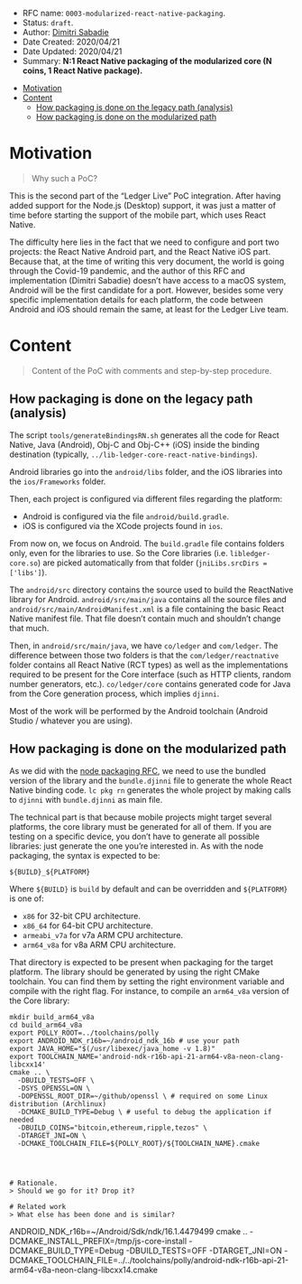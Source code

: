 - RFC name: `0003-modularized-react-native-packaging`.
- Status: `draft`.
- Author: [Dimitri Sabadie](https://github.com/phaazon)
- Date Created: 2020/04/21
- Date Updated: 2020/04/21
- Summary: **N:1 React Native packaging of the modularized core (N coins, 1 React Native package).**

<!-- vim-markdown-toc GFM -->

* [Motivation](#motivation)
* [Content](#content)
  * [How packaging is done on the legacy path (analysis)](#how-packaging-is-done-on-the-legacy-path-analysis)
  * [How packaging is done on the modularized path](#how-packaging-is-done-on-the-modularized-path)

<!-- vim-markdown-toc -->

# Motivation
> Why such a PoC?

This is the second part of the “Ledger Live” PoC integration. After having added support for the
Node.js (Desktop) support, it was just a matter of time before starting the support of the mobile
part, which uses React Native.

The difficulty here lies in the fact that we need to configure and port two projects: the React
Native Android part, and the React Native iOS part. Because that, at the time of writing this very
document, the world is going through the Covid-19 pandemic, and the author of this RFC and
implementation (Dimitri Sabadie) doesn’t have access to a macOS system, Android will be the first
candidate for a port. However, besides some very specific implementation details for each platform,
the code between Android and iOS should remain the same, at least for the Ledger Live team.

# Content
> Content of the PoC with comments and step-by-step procedure.

## How packaging is done on the legacy path (analysis)

The script `tools/generateBindingsRN.sh` generates all the code for React Native, Java (Android),
Obj-C and Obj-C++ (iOS) inside the binding destination (typically,
`../lib-ledger-core-react-native-bindings`).

Android libraries go into the `android/libs` folder, and the iOS libraries into
the `ios/Frameworks` folder.

Then, each project is configured via different files regarding the platform:

- Android is configured via the file `android/build.gradle`.
- iOS is configured via the XCode projects found in `ios`.

From now on, we focus on Android. The `build.gradle` file contains folders only, even for the
libraries to use. So the Core libraries (i.e. `libledger-core.so`) are picked automatically
from that folder (`jniLibs.srcDirs = ['libs']`).

The `android/src` directory contains the source used to build the ReactNative library for Android.
`android/src/main/java` contains all the source files and `android/src/main/AndroidManifest.xml`
is a file containing the basic React Native manifest file. That file doesn’t contain much and
shouldn’t change that much.

Then, in `android/src/main/java`, we have `co/ledger` and `com/ledger`. The difference between those
two folders is that the `com/ledger/reactnative` folder contains all React Native (RCT types)
as well as the implementations required to be present for the Core interface (such as HTTP
clients, random number generators, etc.). `co/ledger/core` contains generated code for Java
from the Core generation process, which implies `djinni`.

Most of the work will be performed by the Android toolchain (Android Studio / whatever you are
using).

## How packaging is done on the modularized path

As we did with the [node packaging RFC](./0002-modularized-node-packaging.md), we need to use the
bundled version of the library and the `bundle.djinni` file to generate the whole React Native
binding code. `lc pkg rn` generates the whole project by making calls to `djinni` with
`bundle.djinni` as main file.

The technical part is that because mobile projects might target several platforms, the core
library must be generated for all of them. If you are testing on a specific device, you don’t have
to generate all possible libraries: just generate the one you’re interested in. As with the node
packaging, the syntax is expected to be:

```
${BUILD}_${PLATFORM}
```

Where `${BUILD}` is `build` by default and can be overridden and `${PLATFORM}` is one of:

- `x86` for 32-bit CPU architecture.
- `x86_64` for 64-bit CPU architecture.
- `armeabi_v7a` for v7a ARM CPU architecture.
- `arm64_v8a` for v8a ARM CPU architecture.

That directory is expected to be present when packaging for the target platform. The library should
be generated by using the right CMake toolchain. You can find them by setting the right environment
variable and compile with the right flag. For instance, to compile an `arm64_v8a` version of the
Core library:

```
mkdir build_arm64_v8a
cd build_arm64_v8a
export POLLY_ROOT=../toolchains/polly
export ANDROID_NDK_r16b=~/android_ndk_16b # use your path
export JAVA_HOME="$(/usr/libexec/java_home -v 1.8)"
export TOOLCHAIN_NAME='android-ndk-r16b-api-21-arm64-v8a-neon-clang-libcxx14'
cmake .. \
  -DBUILD_TESTS=OFF \
  -DSYS_OPENSSL=ON \
  -DOPENSSL_ROOT_DIR=~/github/openssl \ # required on some Linux distribution (Archlinux)
  -DCMAKE_BUILD_TYPE=Debug \ # useful to debug the application if needed
  -DBUILD_COINS="bitcoin,ethereum,ripple,tezos" \
  -DTARGET_JNI=ON \
  -DCMAKE_TOOLCHAIN_FILE=${POLLY_ROOT}/${TOOLCHAIN_NAME}.cmake




# Rationale.
> Should we go for it? Drop it?

# Related work
> What else has been done and is similar?

```
ANDROID_NDK_r16b=~/Android/Sdk/ndk/16.1.4479499 cmake .. -DCMAKE_INSTALL_PREFIX=/tmp/js-core-install -DCMAKE_BUILD_TYPE=Debug -DBUILD_TESTS=OFF -DTARGET_JNI=ON -DCMAKE_TOOLCHAIN_FILE=../../toolchains/polly/android-ndk-r16b-api-21-arm64-v8a-neon-clang-libcxx14.cmake
```
